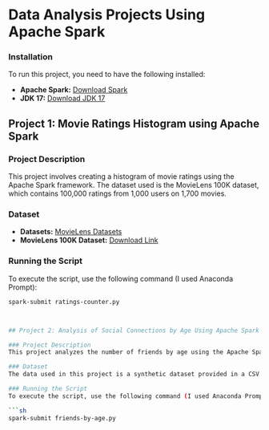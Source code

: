 # Data Analysis Projects Using Apache Spark

### Installation
To run this project, you need to have the following installed:

- **Apache Spark:** [Download Spark](https://spark.apache.org/downloads.html)
- **JDK 17:** [Download JDK 17](https://www.oracle.com/java/technologies/downloads/?er=221886)

## Project 1: Movie Ratings Histogram using Apache Spark

### Project Description
This project involves creating a histogram of movie ratings using the Apache Spark framework. The dataset used is the MovieLens 100K dataset, which contains 100,000 ratings from 1,000 users on 1,700 movies.

### Dataset
- **Datasets:** [MovieLens Datasets](https://grouplens.org/datasets/movielens/)
- **MovieLens 100K Dataset:** [Download Link](https://files.grouplens.org/datasets/movielens/ml-100k.zip)

### Running the Script
To execute the script, use the following command (I used Anaconda Prompt):

```sh
spark-submit ratings-counter.py



## Project 2: Analysis of Social Connections by Age Using Apache Spark

### Project Description
This project analyzes the number of friends by age using the Apache Spark framework. The analysis is based on a dataset that provides information about individuals and their number of friends.

### Dataset
The data used in this project is a synthetic dataset provided in a CSV file. Each row contains information about an individual, including their age and number of friends.

### Running the Script
To execute the script, use the following command (I used Anaconda Prompt):

```sh
spark-submit friends-by-age.py
